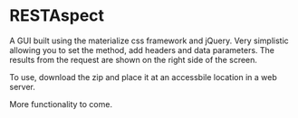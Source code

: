 # RESTAspect
A GUI built using the materialize css framework and jQuery. Very simplistic allowing you to set the method,
add headers and data parameters. The results from the request are shown on the right side of the screen. 

To use, download the zip and place it at an accessbile location in a web server.

More functionality to come.
